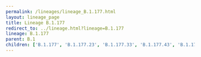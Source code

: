 ```yaml
---
permalink: /lineages/lineage_B.1.177.html
layout: lineage_page
title: Lineage B.1.177
redirect_to: ../lineage.html?lineage=B.1.177
lineage: B.1.177
parent: B.1
children: ['B.1.177', 'B.1.177.23', 'B.1.177.33', 'B.1.177.43', 'B.1.177.86']
---
```

